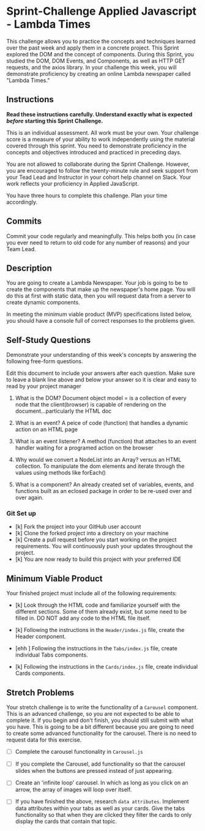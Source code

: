 # Sprint-Challenge Applied Javascript - Lambda Times

This challenge allows you to practice the concepts and techniques learned over the past week and apply them in a concrete project. This Sprint explored the DOM and the concept of components. During this Sprint, you studied the DOM, DOM Events, and Components, as well as HTTP GET requests, and the axios library. In your challenge this week, you will demonstrate proficiency by creating an online Lambda newspaper called "Lambda Times."

## Instructions

**Read these instructions carefully. Understand exactly what is expected _before_ starting this Sprint Challenge.**

This is an individual assessment. All work must be your own. Your challenge score is a measure of your ability to work independently using the material covered through this sprint. You need to demonstrate proficiency in the concepts and objectives introduced and practiced in preceding days.

You are not allowed to collaborate during the Sprint Challenge. However, you are encouraged to follow the twenty-minute rule and seek support from your Tead Lead and Instructor in your cohort help channel on Slack. Your work reflects your proficiency in Applied JavaScript.

You have three hours to complete this challenge. Plan your time accordingly.

## Commits

Commit your code regularly and meaningfully. This helps both you (in case you ever need to return to old code for any number of reasons) and your Team Lead.

## Description

You are going to create a Lambda Newspaper. Your job is going to be to create the components that make up the newspaper's home page. You will do this at first with static data, then you will request data from a server to create dynamic components.

In meeting the minimum viable product (MVP) specifications listed below, you should have a console full of correct responses to the problems given.

## Self-Study Questions

Demonstrate your understanding of this week's concepts by answering the following free-form questions.

Edit this document to include your answers after each question. Make sure to leave a blank line above and below your answer so it is clear and easy to read by your project manager

1. What is the DOM? Document object model =  is a collection of every node that the client(browser) is capable of rendering on the document...particularly the HTML doc

2. What is an event? A peice of code (function) that handles a dynamic action on an HTML page

3. What is an event listener? A method (function) that attaches to an event handler waiting for a programed action on the browser

4. Why would we convert a NodeList into an Array? versus an HTML collection. To manipulate the dom elements and iterate through the values using methods like forEach()

5. What is a component? An already created set of variables, events, and functions built as an eclosed package in order to be re-used over and over again. 

### Git Set up

* [k] Fork the project into your GitHub user account
* [k] Clone the forked project into a directory on your machine
* [k] Create a pull request before you start working on the project requirements.  You will continuously push your updates throughout the project.
* [k] You are now ready to build this project with your preferred IDE

## Minimum Viable Product

Your finished project must include all of the following requirements:

* [k] Look through the HTML code and familiarize yourself with the different sections. Some of them already exist, but some need to be filled in. DO NOT add any code to the HTML file itself.

* [k] Following the instructions in the `Header/index.js` file, create the Header component. 

* [ehh ] Following the instructions in the `Tabs/index.js` file, create individual Tabs components.

* [k] Following the instructions in the `Cards/index.js` file, create individual Cards components.

## Stretch Problems

Your stretch challenge is to write the functionality of a `Carousel` component. This is an advanced challenge, so you are not expected to be able to complete it. If you begin and don't finish, you should still submit with what you have. This is going to be a bit different because you are going to need to create some advanced functionality for the carousel. There is no need to request data for this exercise.

* [ ] Complete the carousel functionality in `Carousel.js`

* [ ] If you complete the Carousel, add functionality so that the carousel slides when the buttons are pressed instead of just appearing.

* [ ] Create an 'infinite loop' carousel. In which as long as you click on an arrow, the array of images will loop over itself.

* [ ] If you have finished the above, research `data attributes`. Implement data attributes within your tabs as well as your cards. Give the tabs functionality so that when they are clicked they filter the cards to only display the cards that contain that topic.
